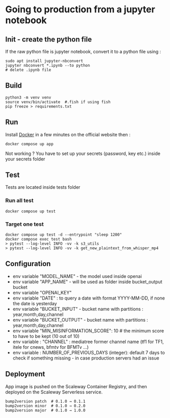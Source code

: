  # Going to production from a jupyter notebook

 ## Init - create the python file
 If the raw python file is jupyter notebook, convert it to a python file using :
 ```
 sudo apt install jupyter-nbconvert
 jupyter nbconvert *.ipynb --to python
 # delete .ipynb file
```

## Build
```
python3 -m venv venv
source venv/bin/activate  #.fish if using fish
pip freeze > requirements.txt
```

## Run
Install [Docker](https://www.docker.com/get-started/) in a few minutes on the official website then :
```
docker compose up app
```

Not working ? You have to set up your secrets (password, key etc.) inside your secrets folder

## Test
Tests are located inside tests folder
### Run all test
```
docker compose up test
```

### Target one test
```
docker compose up test -d --entrypoint "sleep 1200"
docker compose exec test bash
> pytest --log-level INFO -vv -k s3_utils 
> pytest --log-level INFO -vv -k get_new_plaintext_from_whisper_mp4
```

## Configuration
* env variable "MODEL_NAME" - the model used inside openai
* env variable  "APP_NAME" - will be used as folder inside bucket_output bucket
* env variable "OPENAI_KEY"
* env variable  "DATE" : to query a date with format YYYY-MM-DD, if none the date is yesterday
* env variable  "BUCKET_INPUT" - bucket name with partitions : year,month,day,channel
* env variable  "BUCKET_OUTPUT" - bucket name with partitions : year,month,day,channel
* env variable "MIN_MISINFORMATION_SCORE": 10 # the minimum score to have to be kept (10 out of 10)
* env variable : "CHANNEL" : mediatree former channel name (tf1 for TF1, itele for cnews, bfmtv for BFMTv ...)
* env variable : NUMBER_OF_PREVIOUS_DAYS (integer): default 7 days to check if something missing - in case production servers had an issue
## Deployment
App image is pushed on the Scaleway Container Registry, and then deployed on the Scaleway Serverless service.

```
bump2version patch  # 0.1.0 → 0.1.1
bump2version minor  # 0.1.0 → 0.2.0
bump2version major  # 0.1.0 → 1.0.0
```
